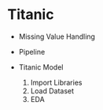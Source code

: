 # Titanic

* Missing Value Handling 

* Pipeline

* Titanic Model
    1. Import Libraries
    2. Load Dataset
    3. EDA